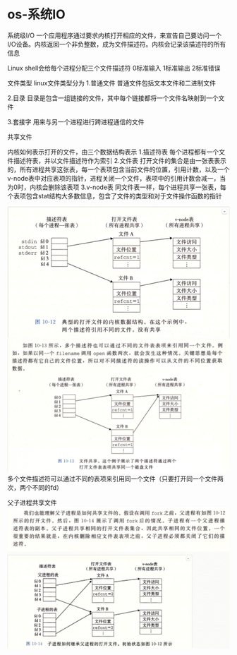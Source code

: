 # os-系统IO
系统级I/O
一个应用程序通过要求内核打开相应的文件，来宣告自己要访问一个I/O设备。内核返回一个非负整数，成为文件描述符。内核会记录该描述符的所有信息

Linux shell会给每个进程分配三个文件描述符 0标准输入 1标准输出 2标准错误

文件类型
linux文件类型分为
1.普通文件
普通文件包括文本文件和二进制文件

2.目录
目录是包含一组链接的文件，其中每个链接都将一个文件名映射到一个文件

3.套接字
用来与另一个进程进行跨进程通信的文件

共享文件

内核如何表示打开的文件，由三个数据结构表示
1.描述符表
每个进程都有一个文件描述符表，并以文件描述符作为索引
2.文件表
打开文件的集合是由一张表表示的，所有进程共享这张表，每一个表项包含当前文件的位置，引用计数，以及一个v-node表中对应表项的指针，进程关闭一个文件，表项中的引用计数会减一，当为0时，内核会删除该表项
3.v-node表
同文件表一样，每个进程共享一张表，每个表项包含stat结构大多数信息，包含了文件的类型和对于文件操作函数的指针

![](/images/20190517154306397_36844765.png)
![](/images/20190517154326425_774675019.png)
多个文件描述符可以通过不同的表项来引用同一个文件（只要打开同一个文件两次，两个不同的fd）

父子进程共享文件
![](/images/20190517154352000_1917176219.png)

